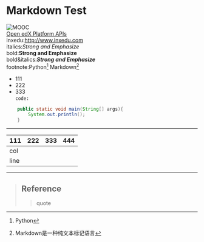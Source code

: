 # Markdown Test
![MOOC](https://timgsa.baidu.com/timg?image&quality=80&size=b9999_10000&sec=1489581903091&di=3e6cdfd21010b1aa68a1d21d8661478a&imgtype=0&src=http%3A%2F%2Fwww.68idc.cn%2Fhelp%2Fuploads%2Fallimg%2F150119%2F0S533G09-29.png)</br>
[Open edX Platform APIs](http://edx.readthedocs.io/projects/edx-platform-api/en/latest/)</br>
inxedu:<http://www.inxedu.com></br>
italics:*Strong and Emphasize*</br>
bold:**Strong and Emphasize**</br>
bold&italics:***Strong and Emphasize***</br>
footnote:Python[^1] Markdown[^2] </br>
* 111
* 222
* 333</br>
`code:`
``` java
    public static void main(String[] args){
    	System.out.println();
    } 
```

---
| 111    | 222    | 333    | 444    | 
| ------ |:------:|:------ | ------:|
| col  	 |        |        |    	|
| line 	 |        |        |    	|
***
> ## Reference
>> quote
>>> [^2]:Markdown是一种纯文本标记语言
>>> [^1]:Python 